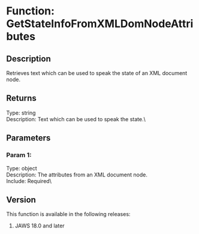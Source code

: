 # Function: GetStateInfoFromXMLDomNodeAttributes

## Description

Retrieves text which can be used to speak the state of an XML document
node.

## Returns

Type: string\
Description: Text which can be used to speak the state.\

## Parameters

### Param 1:

Type: object\
Description: The attributes from an XML document node.\
Include: Required\

## Version

This function is available in the following releases:

1.  JAWS 18.0 and later
